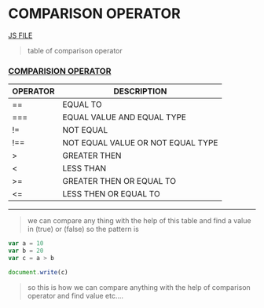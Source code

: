 # COMPARISON OPERATOR 
[JS FILE](./11-comparison-operators.md)
> table of comparison operator
### <u>COMPARISION OPERATOR</u>
| OPERATOR   | DESCRIPTION |
|------------|-------------|
|==          | EQUAL TO    |
|===         |EQUAL VALUE AND EQUAL TYPE |
|!=          |NOT EQUAL |
|!==         |NOT EQUAL VALUE OR NOT EQUAL TYPE|
|>           |GREATER THEN |
|<           |LESS THAN    |
|>=          |GREATER THEN OR EQUAL TO |
|<=          |LESS THEN OR EQUAL TO    |
---
> we can compare any thing with the help of this table and find a value in (true) or (false)
so the pattern is
```javascript
var a = 10
var b = 20 
var c = a > b 

document.write(c)
```
> so this is how we can compare anything with the help of comparison operator and find value etc....
